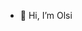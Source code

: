 - 👋 Hi, I’m Olsi

<!---
olsigjecii/olsigjecii is a ✨ special ✨ repository because its `README.md` (this file) appears on your GitHub profile.
You can click the Preview link to take a look at your changes.
--->
